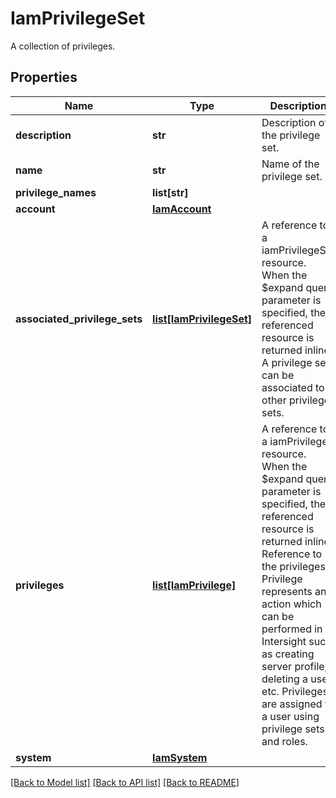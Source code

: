 # IamPrivilegeSet

A collection of privileges. 
## Properties
Name | Type | Description | Notes
------------ | ------------- | ------------- | -------------
**description** | **str** | Description of the privilege set.   | [optional] [readonly] 
**name** | **str** | Name of the privilege set.   | [optional] 
**privilege_names** | **list[str]** |  | [optional] 
**account** | [**IamAccount**](.md) |  | [optional] 
**associated_privilege_sets** | [**list[IamPrivilegeSet]**](IamPrivilegeSet.md) | A reference to a iamPrivilegeSet resource. When the $expand query parameter is specified, the referenced resource is returned inline. A privilege set can be associated to other privilege sets.  | [optional] 
**privileges** | [**list[IamPrivilege]**](IamPrivilege.md) | A reference to a iamPrivilege resource. When the $expand query parameter is specified, the referenced resource is returned inline. Reference to the privileges. Privilege represents an action which can be performed in Intersight such as creating server profile, deleting a user etc. Privileges are assigned to a user using privilege sets and roles.  | [optional] [readonly] 
**system** | [**IamSystem**](.md) |  | [optional] 

[[Back to Model list]](../README.md#documentation-for-models) [[Back to API list]](../README.md#documentation-for-api-endpoints) [[Back to README]](../README.md)


